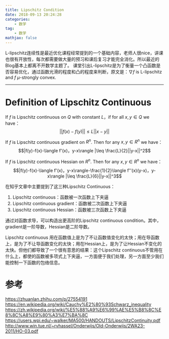 ```yaml
---
title: Lipschitz Condition
date: 2018-09-13 20:24:28
categories: 
    - 数学
tag: 
    - 数学
mathjax: false
---
```

L-lipschitz连续性是最近优化课程经常提到的一个基础内容，老师人很nice，讲课也很有开放性，每次都需要做大量的预习和课后复习才能完全消化。所以最近的Blog基本上都离不开数学主题了。
课堂引出L-lipschitz是为了衡量一个凸函数是否容易优化，通过函数光滑的程度和凸的程度来判断，原文是：$\nabla f$ is L-lipschitz and $f$ $\mu$-strongly convex.

<!-- more --> 

---
# Definition of Lipschitz Continuous
If $f$ is Lipschitz continuous on $Q$ with constant $L$，if for all $x, y\in Q$ we have：
$$||f(x)-f(y)||\leq L||x-y||$$ 

If $f$ is Lipschitz continuous gradient on $R^n$. Then for any $x, y\in R^n$ we have：
$$|f(y)-f(x)-\langle f'(x)，y-x\rangle |\leq \frac{L}{2}||y-x||^2$$ 

If $f$ is Lipschitz continuous Hessian on $R^n$. Then for any $x, y\in R^n$ we have：
$$|f(y)-f(x)-\langle f'(x)，y-x\rangle-\frac{1}{2}\langle f''(x)(y-x)，y-x\rangle |\leq \frac{L}{6}||y-x||^3$$ 

在知乎文章中主要提到了这三种Lipschitz Continuous：
1. Lipschitz continuous：函数被一次函数上下夹逼
2. Lipschitz continuous gradient：函数被二次函数上下夹逼
3. Lipschitz continuous Hessian：函数被三次函数上下夹逼

通过对函数求导，可以构造出更高阶的Lipschitz continuous condition。其中，gradient是一阶导数，Hessian是二阶导数。

Lipschitz continuous 用在函数值上是为了不让函数值变化的太快；用在导函数上，是为了不让导函数变化的太快；用在Hessian上，是为了让Hessian不变化的太快。但他们都导致了一个很有意思的结果：这个Lipschitz continuous不管用在什么上，都使的函数被多项式上下夹逼，一方面便于我们处理，另一方面至少我们能控制一下函数的包络信息。


# 参考
https://zhuanlan.zhihu.com/p/27554191
https://en.wikipedia.org/wiki/Cauchy%E2%80%93Schwarz_inequality
https://zh.wikipedia.org/wiki/%E5%88%A9%E6%99%AE%E5%B8%8C%E8%8C%A8%E9%80%A3%E7%BA%8C
https://users.wpi.edu/~walker/MA500/HANDOUTS/LipschitzContinuity.pdf
http://www.win.tue.nl/~rvhassel/Onderwijs/Old-Onderwijs/2WA23-2011/HO-03.pdf
